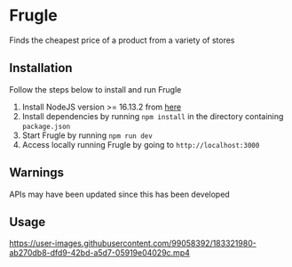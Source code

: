 # Frugle

Finds the cheapest price of a product from a variety of stores


## Installation
Follow the steps below to install and run Frugle

1. Install NodeJS version >= 16.13.2 from [here](https://nodejs.org/en/)
2. Install dependencies by running `npm install` in the directory containing `package.json`
3. Start Frugle by running `npm run dev`
4. Access locally running Frugle by going to `http://localhost:3000`

## Warnings
APIs may have been updated since this has been developed

## Usage
https://user-images.githubusercontent.com/99058392/183321980-ab270db8-dfd9-42bd-a5d7-05919e04029c.mp4

